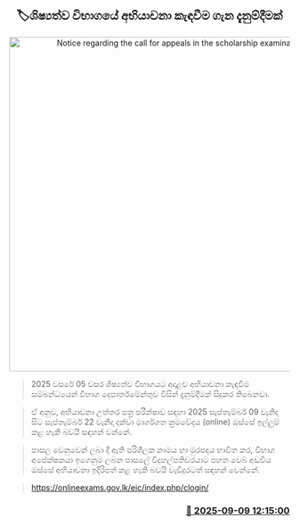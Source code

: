 <p align='center'><b><h2 align='center' title='Notice regarding the call for appeals in the scholarship examination'>🏷ශිෂ්‍යත්ව විභාගයේ අභියාචනා කැඳවීම ගැන දැනුම්දීමක්</h2></b></p>
<p align='center'><img src='https://helakuru.sgp1.cdn.digitaloceanspaces.com/esana/images/lib/grade-5-scholarship-exam.jpg' width='600' alt='Notice regarding the call for appeals in the scholarship examination'></p>

> 2025 වසරේ 05 වසර ශිෂ්‍යත්ව විභාගයට අදාළව අභියාචනා කැඳවීම සම්බන්ධයෙන් විභාග දෙපාර්තමේන්තුව විසින් දැනුම්දීමක් සිදුකර තිබෙනවා.

> ඒ අනුව, අභියාචනා උත්තර පත්‍ර පරීක්ෂාව සඳහා 2025 සැප්තැම්බර් 09 වැනිදා සිට සැප්තැම්බර් 22 වැනිදා දක්වා මාර්ගගත ක්‍රමවේදය (online) ඔස්සේ ඉල්ලුම් කළ හැකි බවයි සඳහන් වන්නේ.

> පාසල වෙනුවෙන් ලබා දී ඇති පරිශීලක නාමය හා මුරපදය භාවිත කර, විභාග අපේක්ෂකයා ඉගෙනුම ලබන පාසලේ විදුහල්පතිවරයාට පහත වෙබ් අඩවිය ඔස්සේ අභියාචනා ඉදිරිපත් කළ හැකි බවයි වැඩිදුරටත් සඳහන් වෙන්නේ.

> <a href='https://onlineexams.gov.lk/eic/index.php/clogin/'>https://onlineexams.gov.lk/eic/index.php/clogin/</a> 



<h3 align='right'><a href='https://www.helakuru.lk/esana/p/113435/'>📅 2025-09-09 12:15:00</a></h3>
